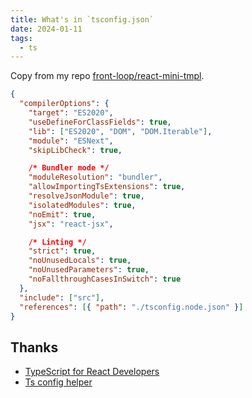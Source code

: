 ```yaml
---
title: What's in `tsconfig.json`
date: 2024-01-11
tags:
  - ts
---
```


Copy from my repo [front-loop/react-mini-tmpl](https://github.com/front-loop/react-mini-tmpl).

```json
{
  "compilerOptions": {
    "target": "ES2020",
    "useDefineForClassFields": true,
    "lib": ["ES2020", "DOM", "DOM.Iterable"],
    "module": "ESNext",
    "skipLibCheck": true,

    /* Bundler mode */
    "moduleResolution": "bundler",
    "allowImportingTsExtensions": true,
    "resolveJsonModule": true,
    "isolatedModules": true,
    "noEmit": true,
    "jsx": "react-jsx",

    /* Linting */
    "strict": true,
    "noUnusedLocals": true,
    "noUnusedParameters": true,
    "noFallthroughCasesInSwitch": true
  },
  "include": ["src"],
  "references": [{ "path": "./tsconfig.node.json" }]
}
```



## Thanks

- [TypeScript for React Developers](https://www.freecodecamp.org/news/typescript-for-react-developers/)
- [Ts config helper](https://tsconfiger.netlify.app/)